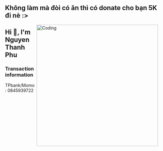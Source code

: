 ## Không làm mà đòi có ăn thì có donate cho bạn 5K đi nè :>

<img align="right" alt="Coding" width="400" src="https://github.com/ngxx-fus/source_respo/blob/main/NTP.jpg">
<h2 align="left">Hi 👋, I'm Nguyen Thanh Phu</h2>
<h3 align="left">Transaction information</h3>
TPbank/Momo : 0845939722
